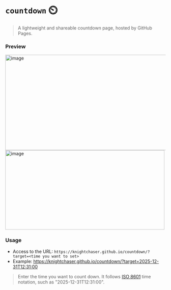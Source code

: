 # `countdown` ⏲️
> A lightweight and shareable countdown page, hosted by GitHub Pages.

### Preview
<img width="600" height="300" alt="image" src="https://github.com/user-attachments/assets/46671c9c-477d-4b80-8c23-dab1a52b483c" />
<img width="500" height="250" alt="image" src="https://github.com/user-attachments/assets/9edf7b93-4de4-4eb9-bb7b-6a98a35a681a" />



### Usage
- Access to the URL: `https://knightchaser.github.io/countdown/?target=<time you want to set>`
- Example: https://knightchaser.github.io/countdown/?target=2025-12-31T12:31:00
> Enter the time you want to count down. It follows [ISO 8601](https://en.wikipedia.org/wiki/ISO_8601) time notation, such as "2025-12-31T12:31:00". 
